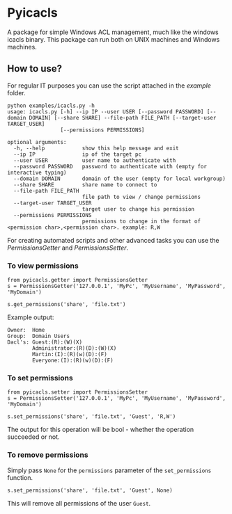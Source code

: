 # Pyicacls
A package for simple Windows ACL management, much like the windows icacls binary.
This package can run both on UNIX machines and Windows machines.

## How to use?
For regular IT purposes you can use the script attached in the *example* folder.

```
python examples/icacls.py -h
usage: icacls.py [-h] --ip IP --user USER [--password PASSWORD] [--domain DOMAIN] [--share SHARE] --file-path FILE_PATH [--target-user TARGET_USER]
                 [--permissions PERMISSIONS]

optional arguments:
  -h, --help            show this help message and exit
  --ip IP               ip of the target pc
  --user USER           user name to authenticate with
  --password PASSWORD   password to authenticate with (empty for interactive typing)
  --domain DOMAIN       domain of the user (empty for local workgroup)
  --share SHARE         share name to connect to
  --file-path FILE_PATH
                        file path to view / change permissions
  --target-user TARGET_USER
                        target user to change his permission
  --permissions PERMISSIONS
                        permissions to change in the format of <permission char>,<permission char>. example: R,W 
```

For creating automated scripts and other advanced tasks you can use the *PermissionsGetter* and *PermissionsSetter*.

### To view permissions
```
from pyicacls.getter import PermissionsGetter
s = PermissionsGetter('127.0.0.1', 'MyPc', 'MyUsername', 'MyPassword', 'MyDomain')

s.get_permissions('share', 'file.txt')
```
Example output:
```
Owner:  Home
Group:  Domain Users
Dacl's: Guest:(R):(W)(X)
        Administrator:(R)(D):(W)(X)
        Martin:(I):(R)(w)(D):(F)
        Everyone:(I):(R)(w)(D):(F)
```

### To set permissions
``` { .python }
from pyicacls.setter import PermissionsSetter
s = PermissionsSetter('127.0.0.1', 'MyPc', 'MyUsername', 'MyPassword', 'MyDomain')

s.set_permissions('share', 'file.txt', 'Guest', 'R,W')
```

The output for this operation will be bool - whether the operation succeeded or not.

### To remove permissions
Simply pass `None` for the `permissions` parameter of the `set_permissions` function.
```
s.set_permissions('share', 'file.txt', 'Guest', None)
```
This will remove all permissions of the user ```Guest```.
